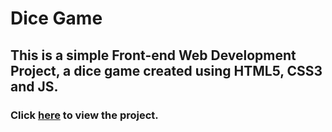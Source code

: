 # Dice Game

## This is a simple Front-end Web Development Project, a dice game created using HTML5, CSS3 and JS.

### Click [here](https://kakuli-coder.github.io/DiceGame/) to view the project.

